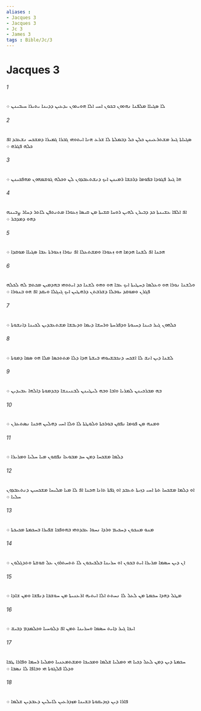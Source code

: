 ```yaml
---
aliases : 
- Jacques 3
- Jacques 3
- Jc 3
- James 3
tags : Bible/Jc/3
---
```


# Jacques 3

###### 1
ܠܐ ܤܓܝܐܐ ܡܠܦܢܐ ܢܗܘܘܢ ܒܟܘܢ ܐܚܝ ܐܠܐ ܗܘܝܬܘܢ ܝܕܥܝܢ ܕܕܝܢܐ ܝܬܝܪܐ ܚܝܒܝܢܢ ܀
###### 2
ܤܓܝܐܬܐ ܓܝܪ ܡܫܬܪܥܝܢܢ ܟܠܢ ܟܠ ܕܒܡܠܬܐ ܠܐ ܫܪܥ ܗܢܐ ܐܝܬܘܗܝ ܓܒܪܐ ܓܡܝܪܐ ܕܡܫܟܚ ܢܫܥܒܕ ܐܦ ܟܠܗ ܦܓܪܗ ܀
###### 3
ܗܐ ܓܝܪ ܦܓܘܕܐ ܒܦܘܡܐ ܕܪܟܫܐ ܪܡܝܢܢ ܐܝܟ ܕܢܫܬܥܒܕܘܢ ܠܢ ܘܟܠܗ ܓܘܫܡܗܘܢ ܡܗܦܟܝܢܢ ܀
###### 4
ܐܦ ܐܠܦܐ ܥܫܝܢܬܐ ܟܕ ܕܒܝܪܢ ܠܗܝܢ ܪܘܚܐ ܩܫܝܬܐ ܡܢ ܩܝܤܐ ܙܥܘܪܐ ܡܬܢܬܦܢ ܠܐܬܪ ܕܚܐܪ ܨܒܝܢܗ ܕܗܘ ܕܡܕܒܪ ܀
###### 5
ܗܟܢܐ ܐܦ ܠܫܢܐ ܗܕܡܐ ܗܘ ܙܥܘܪܐ ܘܡܫܬܥܠܐ ܐܦ ܢܘܪܐ ܙܥܘܪܬܐ ܥܒܐ ܤܓܝܐܐ ܡܘܩܕܐ ܀
###### 6
ܘܠܫܢܐ ܢܘܪܐ ܗܘ ܘܥܠܡܐ ܕܚܛܝܬܐ ܐܝܟ ܥܒܐ ܗܘ ܘܗܘ ܠܫܢܐ ܟܕ ܐܝܬܘܗܝ ܒܗܕܡܝܢ ܡܟܬܡ ܠܗ ܠܟܠܗ ܦܓܪܢ ܘܡܘܩܕ ܝܘܒܠܐ ܕܫܪܒܬܢ ܕܪܗܛܝܢ ܐܝܟ ܓܝܓܠܐ ܘܝܩܕ ܐܦ ܗܘ ܒܢܘܪܐ ܀
###### 7
ܟܠܗܘܢ ܓܝܪ ܟܝܢܐ ܕܚܝܘܬܐ ܘܕܦܪܚܬܐ ܘܪܚܫܐ ܕܝܡܐ ܘܕܝܒܫܐ ܡܫܬܥܒܕܝܢ ܠܟܝܢܐ ܕܐܢܫܘܬܐ ܀
###### 8
ܠܫܢܐ ܕܝܢ ܐܢܫ ܠܐ ܐܫܟܚ ܕܢܟܒܫܝܘܗܝ ܒܝܫܬܐ ܗܕܐ ܕܠܐ ܡܬܬܟܤܐ ܡܠܐ ܗܘ ܤܡܐ ܕܡܘܬܐ ܀
###### 9
ܒܗ ܡܒܪܟܝܢܢ ܠܡܪܝܐ ܘܐܒܐ ܘܒܗ ܠܝܛܝܢܢ ܠܒܢܝܢܫܐ ܕܒܕܡܘܬܐ ܕܐܠܗܐ ܥܒܝܕܝܢ ܀
###### 10
ܘܡܢܗ ܡܢ ܦܘܡܐ ܢܦܩܢ ܒܘܪܟܬܐ ܘܠܘܛܬܐ ܠܐ ܘܠܐ ܐܚܝ ܕܗܠܝܢ ܗܟܢܐ ܢܤܬܥܪܢ ܀
###### 11
ܕܠܡܐ ܡܫܟܚܐ ܕܡܢ ܚܕ ܡܒܘܥܐ ܢܦܩܘܢ ܡܝܐ ܚܠܝܐ ܘܡܪܝܪܐ ܀
###### 12
ܐܘ ܕܠܡܐ ܡܫܟܚܐ ܬܬܐ ܐܚܝ ܕܙܝܬܐ ܬܥܒܕ ܐܘ ܓܦܬܐ ܬܐܢܐ ܗܟܢܐ ܐܦ ܠܐ ܡܝܐ ܡܠܝܚܐ ܡܫܟܚܝܢ ܕܢܬܥܒܕܘܢ ܚܠܝܐ ܀
###### 13
ܡܢܘ ܡܢܟܘܢ ܕܚܟܝܡ ܘܪܕܐ ܢܚܘܐ ܥܒܕܘܗܝ ܒܗܘܦܟܐ ܫܦܝܪܐ ܒܚܟܡܬܐ ܡܟܝܟܬܐ ܀
###### 14
ܐܢ ܕܝܢ ܚܤܡܐ ܡܪܝܪܐ ܐܝܬ ܒܟܘܢ ܐܘ ܚܪܝܢܐ ܒܠܒܝܟܘܢ ܠܐ ܬܬܚܬܪܘܢ ܥܠ ܩܘܫܬܐ ܘܬܕܓܠܘܢ ܀
###### 15
ܡܛܠ ܕܗܕܐ ܚܟܡܬܐ ܡܢ ܠܥܠ ܠܐ ܢܚܬܬ ܐܠܐ ܐܝܬܝܗ ܐܪܥܢܝܬܐ ܡܢ ܚܘܫܒܐ ܕܢܦܫܐ ܘܡܢ ܫܐܕܐ ܀
###### 16
ܐܝܟܐ ܓܝܪ ܕܐܝܬ ܚܤܡܐ ܘܚܪܝܢܐ ܬܡܢ ܐܦ ܕܠܘܚܝܐ ܘܟܠܡܕܡ ܕܒܝܫ ܀
###### 17
ܚܟܡܬܐ ܕܝܢ ܕܡܢ ܠܥܠ ܕܟܝܐ ܗܝ ܘܡܠܝܐ ܫܠܡܐ ܘܡܟܝܟܐ ܘܡܫܬܡܥܢܝܐ ܘܡܠܝܐ ܪܚܡܐ ܘܦܐܪܐ ܛܒܐ ܘܕܠܐ ܦܠܓܘܬܐ ܗܝ ܘܒܐܦܐ ܠܐ ܢܤܒܐ ܀
###### 18
ܦܐܪܐ ܕܝܢ ܕܙܕܝܩܘܬܐ ܒܫܝܢܐ ܡܙܕܪܥܝܢ ܠܐܝܠܝܢ ܕܥܒܕܝܢ ܫܠܡܐ ܀
